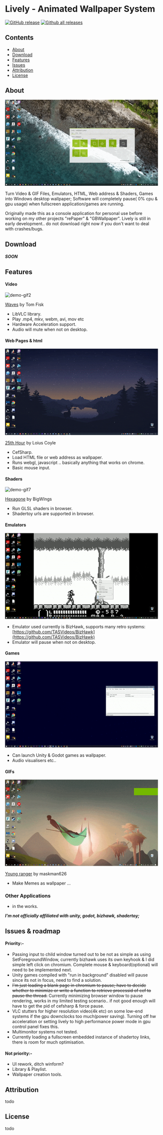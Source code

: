 

# Lively - Animated Wallpaper System
[![GitHub release](https://img.shields.io/github/release/rocksdanister/lively/all.svg)](https://github.com/rocksdanister/lively/releases)
[![Github all releases](https://img.shields.io/github/downloads/rocksdanister/lively/total.svg)](https://github.com/rocksdanister/lively/releases)

## Contents

- [About](#about)
- [Download](#download)
- [Features](#features)
- [Issues](#issues)
- [Attribution](#attribution)
- [License](#license)

## About
![demo-gif](/resources/sea.gif?raw=true "demo")

Turn Video & GIF Files, Emulators, HTML, Web address & Shaders, Games into Windows desktop wallpaper; Software will completely pause( 0% cpu & gpu usage) when fullscreen application/games are running.

Originally made this as a console application for personal use before working on my other projects "rePaper" & "GBWallpaper". Lively is still in early development.. do not download right now if you don't want to deal with crashes/bugs.

## Download
##### SOON

## Features

#### Video
![demo-gif2](/resources/sea_extended.gif?raw=true "vlc")

<a href="https://www.pexels.com/video/waves-crashing-to-the-shore-1536350/">Waves</a> by Tom Fisk
* LibVLC library.
* Play .mp4, mkv, webm, avi, mov etc 
* Hardware Acceleration support.
* Audio will mute when not on desktop.
#### Web Pages & html
![demo-gif3](/resources/html.gif?raw=true "html")

<a href="http://louie.co.nz/25th_hour/"> 25th Hour</a> by Loius Coyle
* CefSharp.
* Load HTML file or web address as wallpaper.
* Runs webgl, javascript .. basically anything that works on chrome.
* Basic mouse input.
#### Shaders
![demo-gif7](/resources/shadertoy.gif?raw=true "htmlshadertoy") 

<a href="https://www.shadertoy.com/view/wsl3WB">Hexagone</a> by BigWIngs
* Run GLSL shaders in browser.
* Shadertoy urls are supported in browser.
#### Emulators
![demo-gif4](/resources/emulator.gif?raw=true "html") 
* Emulator used currently is BizHawk, supports many retro systems: [https://github.com/TASVideos/BizHawk](https://github.com/TASVideos/BizHawk)
* Emulator will pause when not on desktop.
#### Games
![demo-gif5](/resources/unity.gif?raw=true "unity") 
* Can launch Unity & Godot games as wallpaper.
* Audio visualisers etc..
#### GIFs
![demo-gif6](/resources/gif.gif?raw=true "gif")

<a href="https://www.deviantart.com/maskman626/art/Young-ranger-706476994">Young ranger</a> by maskman626 
* Make Memes as wallpaper ... 

### Other Applications
* in the works.

**_I'm not officially affiliated with unity, godot, bizhawk, shadertoy;_**
## Issues & roadmap
#### Priority:-
* Passing input to child window turned out to be not as simple as using SetForegroundWindow, currently bizhawk uses its own keyhook & I did simple left click on chromium. Complete mouse & keyboard(optional) will need to be implemented next.
* Unity games compiled with "run in background" disabled will pause since its not in focus, need to find a solution.
* ~~I'm just loading a blank page in chromium to pause; have to decide whether to minimize or write a function to retrieve processid of cef to pause the thread.~~ Currently minimizing browser window to pause rendering, works in my limited testing scenario.. if not good enough will have to get the pid of cefsharp & force pause.
* VLC stutters for higher resolution video(4k etc) on some low-end systems if the gpu downclocks too much(power saving). Turning off hw acceleration or setting lively to high performance power mode in gpu control panel fixes this.
* Multimonitor systems not tested.
* Currently loading a fullscreen embedded instance of shadertoy links, there is room for much optimisation.
#### Not priority:-
* UI rework, ditch winform?
* Library & Playlist.
* Wallpaper creation tools.

## Attribution
todo

## License
todo

